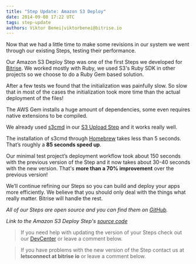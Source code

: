 ```yaml
---
title: "Step Update: Amazon S3 Deploy"
date: 2014-09-08 17:22 UTC
tags: step-update
authors: Viktor Benei|viktorbenei@bitrise.io
---
```


Now that we had a little time to make some revisions in our system we went through our existing Steps, testing their performance.

Our Amazon S3 Deploy Step was one of the first Steps we developed for [Bitrise](http://www.bitrise.io). We worked mostly with Ruby, we used S3's Ruby SDK in other projects so we choose to do a Ruby Gem based solution.

After a few tests we found that the initialization was painfully slow. So slow that in most of the cases the initialization took more time than the actual deployment of the files!

The AWS Gem installs a huge amount of dependencies, some even requires native extensions to be compiled.

We already used [s3cmd](http://s3tools.org/s3cmd) in our [S3 Upload Step](https://github.com/bitrise-io/steps-amazon-s3-upload) and it works really well.

The installation of s3cmd through [Homebrew](http://brew.sh/) takes less than 5 seconds. That’s roughly a **85 seconds speed up**.

Our minimal test project’s deployment workflow took about 150 seconds with the previous version of the Step and it now takes about 30-40 seconds with the new version. That's **more than a 70% improvement** over the previous version!

We’ll continue refining our Steps so you can build and deploy your apps more efficiently. We believe that you should only deal with the things what really matter. Bitrise will handle the rest.

*All of our Steps are open source and you can find them on [GitHub](https://github.com/bitrise-io).*

*Link to the Amazon S3 Deploy Step's [source code](https://github.com/bitrise-io/steps-amazon-s3-deploy)*

> If you need help with updating the version of your Steps check out our [DevCenter](http://devcenter.bitrise.io/docs/step-update.html) or leave a comment below.

> If you have problems with the new version of the Step contact us at **letsconnect at bitrise io** or leave a comment below.
